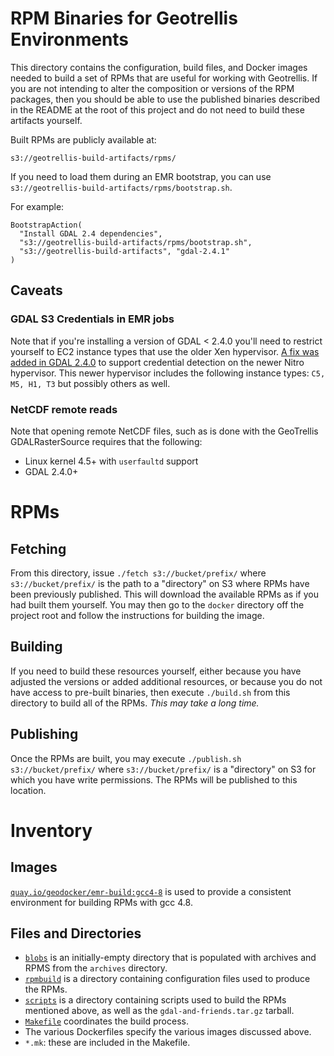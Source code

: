 # RPM Binaries for Geotrellis Environments #

This directory contains the configuration, build files, and Docker images
needed to build a set of RPMs that are useful for working with Geotrellis.  If
you are not intending to alter the composition or versions of the RPM
packages, then you should be able to use the published binaries described in
the README at the root of this project and do not need to build these
artifacts yourself.

Built RPMs are publicly available at:

```
s3://geotrellis-build-artifacts/rpms/
```

If you need to load them during an EMR bootstrap, you can use `s3://geotrellis-build-artifacts/rpms/bootstrap.sh`.

For example:

```
BootstrapAction(
  "Install GDAL 2.4 dependencies",
  "s3://geotrellis-build-artifacts/rpms/bootstrap.sh",
  "s3://geotrellis-build-artifacts", "gdal-2.4.1"
)
```

## Caveats

### GDAL S3 Credentials in EMR jobs

Note that if you're installing a version of GDAL < 2.4.0 you'll need to restrict yourself to EC2 instance types that use the older Xen hypervisor. [A fix was added in GDAL 2.4.0](https://github.com/OSGeo/gdal/commit/9df23a3f09e5171e0051748c3de40151671cfea8#diff-6fe1009dc8083259494caa7923e28a22) to support credential detection on the newer Nitro hypervisor. This newer hypervisor includes the following instance types: `C5, M5, H1, T3` but possibly others as well.

### NetCDF remote reads

Note that opening remote NetCDF files, such as is done with the GeoTrellis GDALRasterSource requires that the following:

- Linux kernel 4.5+ with `userfaultd` support
- GDAL 2.4.0+

# RPMs

## Fetching

From this directory, issue `./fetch s3://bucket/prefix/` where
`s3://bucket/prefix/` is the path to a "directory" on S3 where RPMs have been
previously published.  This will download the available RPMs as if you had
built them yourself.  You may then go to the `docker` directory off the
project root and follow the instructions for building the image.

## Building

If you need to build these resources yourself, either because you have
adjusted the versions or added additional resources, or because you do not
have access to pre-built binaries, then execute `./build.sh` from this
directory to build all of the RPMs.  *This may take a long time.*

## Publishing

Once the RPMs are built, you may execute `./publish.sh s3://bucket/prefix/`
where `s3://bucket/prefix/` is a "directory" on S3 for which you have write
permissions.  The RPMs will be published to this location.

# Inventory

## Images

[`quay.io/geodocker/emr-build:gcc4-8`](Dockerfile.gcc4) is used to provide a
consistent environment for building RPMs with gcc 4.8.

## Files and Directories

- [`blobs`](blobs) is an initially-empty directory that is populated with archives and RPMS from the `archives` directory.
- [`rpmbuild`](rpmbuild) is a directory containing configuration files used to produce the RPMs.
- [`scripts`](scripts) is a directory containing scripts used to build the RPMs mentioned above, as well as the `gdal-and-friends.tar.gz` tarball.
- [`Makefile`](Makefile) coordinates the build process.
- The various Dockerfiles specify the various images discussed above.
- `*.mk`: these are included in the Makefile.
